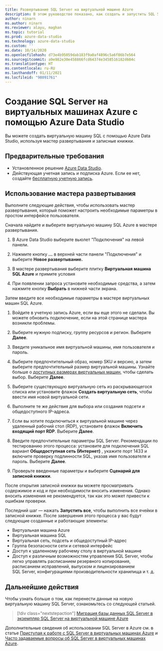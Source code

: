 ```yaml
---
title: Развертывание SQL Server на виртуальной машине Azure
description: В этом руководстве показано, как создать и запустить SQL Server на виртуальных машинах Azure
author: ninarn
ms.author: ninarn
ms.reviewer: alayu, maghan
ms.topic: tutorial
ms.prod: azure-data-studio
ms.technology: azure-data-studio
ms.custom: ''
ms.date: 10/14/2020
ms.openlocfilehash: d73e4b95059dab183f9a0af4896c5a6f86b7e564
ms.sourcegitcommit: a9e982e30e458866fcd64374e3458516182d604c
ms.translationtype: HT
ms.contentlocale: ru-RU
ms.lasthandoff: 01/11/2021
ms.locfileid: "98091761"
---
```

# <a name="create-sql-server-on-azure-virtual-machines-using-azure-data-studio"></a>Создание SQL Server на виртуальных машинах Azure с помощью Azure Data Studio

Вы можете создать виртуальную машину SQL с помощью Azure Data Studio, используя мастер развертывания и записные книжки.

## <a name="pre-requisites"></a>Предварительные требования

- Установленное решение [Azure Data Studio](download-azure-data-studio.md).
- Действующая учетная запись и подписка Azure. Если ее нет, создайте [бесплатную учетную запись](https://azure.microsoft.com/free/).

## <a name="use-the-deployment-wizard"></a>Использование мастера развертывания

Выполните следующие действия, чтобы использовать мастер развертывания, который поможет настроить необходимые параметры в простом интерфейсе пользователя.

Сначала найдите и выберите виртуальную машину SQL Azure в мастере развертывания.

1. В Azure Data Studio выберите вьюлет "Подключения" на левой панели.

2. Нажмите кнопку **...** в верхней части панели "Подключения" и выберите **Новое развертывание.**

3. В мастере развертывания выберите плитку **Виртуальная машина SQL Azure** и примите условия

4. При появлении запроса установите необходимые средства, а затем нажмите кнопку **Выбрать** в нижней части экрана.

Затем введите все необходимые параметры в мастере виртуальных машин SQL Azure.

1. Войдите в учетную запись Azure, если вы еще этого не сделали. Вы можете обновить подключение, если на этой странице мастера возникли проблемы.

2. Выберите нужную подписку, группу ресурсов и регион. Выберите **Далее**.

3. Введите уникальное имя виртуальной машины, имя пользователя и пароль.

4. Выберите предпочтительный образ, номер SKU и версию, а затем выберите предпочтительный размер виртуальной машины. Узнайте больше о [доступных размерах виртуальных машин](/azure/virtual-machines/sizes), чтобы сделать выбор. Выберите **Далее**.

5. Выберите существующую виртуальную сеть из раскрывающегося списка или установите флажок **Создать виртуальную сеть**, чтобы ввести имя новой виртуальной сети.

6. Выполните те же действия для выбора или создания подсети и общедоступного IP-адреса.

7. Если вы хотите подключиться к виртуальной машине через удаленный рабочий стол (RDP), установите флажок **Включить входящий порт RDP**. Выберите **Далее**.

8. Введите предпочтительные параметры SQL Server. Рекомендации по тестированию этого процесса: установите для подключения SQL вариант **Общедоступная сеть (Интернет)** , укажите порт 1433 и включите проверку подлинности SQL, указав имя пользователя и пароль. Выберите **Далее**.

9. Проверьте введенные параметры и выберите **Сценарий для записной книжки**.

После открытия записной книжки вы можете просматривать содержимое и код и при необходимости вносить изменения. Однако вносить изменения не рекомендуется, так как это может привести к ошибкам проверки.

Последний шаг — нажать **Запустить все**, чтобы выполнить все ячейки в записной книжке. После завершения этого процесса у вас будут следующие созданные и работающие элементы:

- Виртуальная машина Azure
- Виртуальная машина SQL
- Виртуальная сеть, подсеть и общедоступный IP-адрес
- Группа безопасности сети и сетевой интерфейс
- Доступ к удаленному рабочему столу в виртуальной машине
- Доступ к различным возможностям управления SQL Server, чтобы легко управлять расписанием резервного копирования, расписанием исправлений, выпуском и лицензированием SQL Server, конфигурациями производительности хранилища и т. д.

## <a name="next-steps"></a>Дальнейшие действия

Чтобы узнать больше о том, как перенести данные на новую виртуальную машину SQL Server, ознакомьтесь со следующей статьей.

> [!div class="nextstepaction"]
> [Миграция базы данных SQL Server в экземпляр SQL Server на виртуальной машине Azure](/azure/azure-sql/virtual-machines/windows/migrate-to-vm-from-sql-server)

Дополнительные сведения об использовании SQL Server в Azure см. в статье [Приступая к работе с SQL Server в виртуальных машинах Azure](/azure/azure-sql/virtual-machines/windows/sql-server-on-azure-vm-iaas-what-is-overview) и [Часто задаваемые вопросы об SQL Server в виртуальных машинах Azure](/azure/azure-sql/virtual-machines/windows/frequently-asked-questions-faq).